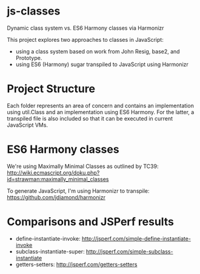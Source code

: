 js-classes
==========

Dynamic class system vs. ES6 Harmony classes via Harmonizr

This project explores two approaches to classes in JavaScript:
- using a class system based on work from John Resig, base2, and Prototype.
- using ES6 (Harmony) sugar transpiled to JavaScript using Harmonizr


Project Structure
=================
Each folder represents an area of concern and contains an implementation using util.Class and an implementation using ES6 Harmony. For the latter, a transpiled file is also included so that it can be executed in current JavaScript VMs.


ES6 Harmony classes
===================
We're using Maximally Minimal Classes as outlined by TC39: http://wiki.ecmascript.org/doku.php?id=strawman:maximally_minimal_classes

To generate JavaScript, I'm using Harmonizr to transpile: https://github.com/jdiamond/harmonizr


Comparisons and JSPerf results
==============================
- define-instantiate-invoke: http://jsperf.com/simple-define-instantiate-invoke
- subclass-instantiate-super: http://jsperf.com/simple-subclass-instantiate
- getters-setters: http://jsperf.com/getters-setters

